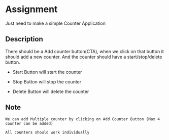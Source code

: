 # Assignment

Just need to make a simple Counter Application

## Description

There should be a Add counter button(CTA), when we click on that button it should add a new counter.
And the counter should have a start/stop/delete button.


* Start Button will start the counter

* Stop Button will stop the counter

* Delete Button will delete the counter


## Note
```
We can add Multiple counter by clicking on Add Counter Button (Max 4 counter can be added)
```
```
All counters should work individually
```
